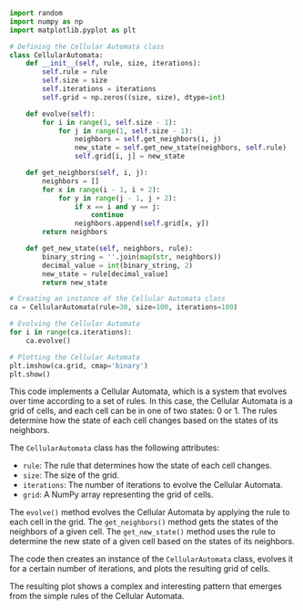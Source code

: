 ```python
import random
import numpy as np
import matplotlib.pyplot as plt

# Defining the Cellular Automata class
class CellularAutomata:
    def __init__(self, rule, size, iterations):
        self.rule = rule
        self.size = size
        self.iterations = iterations
        self.grid = np.zeros((size, size), dtype=int)

    def evolve(self):
        for i in range(1, self.size - 1):
            for j in range(1, self.size - 1):
                neighbors = self.get_neighbors(i, j)
                new_state = self.get_new_state(neighbors, self.rule)
                self.grid[i, j] = new_state

    def get_neighbors(self, i, j):
        neighbors = []
        for x in range(i - 1, i + 2):
            for y in range(j - 1, j + 2):
                if x == i and y == j:
                    continue
                neighbors.append(self.grid[x, y])
        return neighbors

    def get_new_state(self, neighbors, rule):
        binary_string = ''.join(map(str, neighbors))
        decimal_value = int(binary_string, 2)
        new_state = rule[decimal_value]
        return new_state

# Creating an instance of the Cellular Automata class
ca = CellularAutomata(rule=30, size=100, iterations=100)

# Evolving the Cellular Automata
for i in range(ca.iterations):
    ca.evolve()

# Plotting the Cellular Automata
plt.imshow(ca.grid, cmap='binary')
plt.show()
```

This code implements a Cellular Automata, which is a system that evolves over time according to a set of rules. In this case, the Cellular Automata is a grid of cells, and each cell can be in one of two states: 0 or 1. The rules determine how the state of each cell changes based on the states of its neighbors.

The `CellularAutomata` class has the following attributes:

* `rule`: The rule that determines how the state of each cell changes.
* `size`: The size of the grid.
* `iterations`: The number of iterations to evolve the Cellular Automata.
* `grid`: A NumPy array representing the grid of cells.

The `evolve()` method evolves the Cellular Automata by applying the rule to each cell in the grid. The `get_neighbors()` method gets the states of the neighbors of a given cell. The `get_new_state()` method uses the rule to determine the new state of a given cell based on the states of its neighbors.

The code then creates an instance of the `CellularAutomata` class, evolves it for a certain number of iterations, and plots the resulting grid of cells.

The resulting plot shows a complex and interesting pattern that emerges from the simple rules of the Cellular Automata.